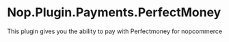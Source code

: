 # Nop.Plugin.Payments.PerfectMoney
This plugin gives you the ability to pay with Perfectmoney for nopcommerce

